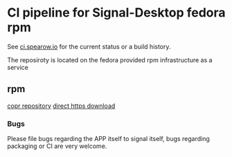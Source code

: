 # CI pipeline for Signal-Desktop fedora rpm

See [ci.spearow.io](https://ci.spearow.io/teams/main/pipelines/signal-desktop) for the current status or a build history.

The reposiroty is located on the fedora provided rpm infrastructure as a service

## rpm
[copr repository](http://copr-fe.cloud.fedoraproject.org/coprs/drahnr/signal-desktop)
[direct https download](https://minio.spearow.io/signal-desktop/signal-desktop-1.5.2-1.fc26.x86_64.rpm?X-Amz-Algorithm=AWS4-HMAC-SHA256&X-Amz-Credential=U3SW6059ITW4NFW5KR43%2F20180304%2Fus-east-1%2Fs3%2Faws4_request&X-Amz-Date=20180304T120150Z&X-Amz-Expires=604800&X-Amz-SignedHeaders=host&X-Amz-Signature=4c4db1f9942d92e3aad3a1d766c47dfad51e97733e99d2cd04c6598b39fc96ac)

### Bugs

Please file bugs regarding the APP itself to signal itself, bugs regarding packaging or CI are very welcome.
